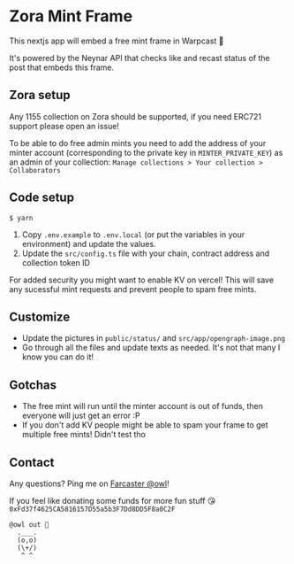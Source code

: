 # Zora Mint Frame

This nextjs app will embed a free mint frame in Warpcast 🎉

It's powered by the Neynar API that checks like and recast status of the post that embeds this frame.

## Zora setup

Any 1155 collection on Zora should be supported, if you need ERC721 support please open an issue!

To be able to do free admin mints you need to add the address of your minter account (corresponding to the private key in `MINTER_PRIVATE_KEY`) as an admin of your collection: `Manage collections > Your collection > Collaborators`

## Code setup

```
$ yarn
```

1. Copy `.env.example` to `.env.local` (or put the variables in your environment) and update the values.
2. Update the `src/config.ts` file with your chain, contract address and collection token ID

For added security you might want to enable KV on vercel! This will save any sucessful mint requests and prevent people to spam free mints.

## Customize

- Update the pictures in `public/status/` and `src/app/opengraph-image.png`
- Go through all the files and update texts as needed. It's not that many I know you can do it!

## Gotchas

- The free mint will run until the minter account is out of funds, then everyone will just get an error :P
- If you don't add KV people might be able to spam your frame to get multiple free mints! Didn't test tho

## Contact

Any questions? Ping me on [Farcaster @owl](https://warpcast.com/owl)!

If you feel like donating some funds for more fun stuff 😘 `0xFd37f4625CA5816157D55a5b3F7Dd8DD5F8a0C2F`

```
@owl out 🫡
  .___.
  (o,o)
  (\+/)
   ^ ^
```
